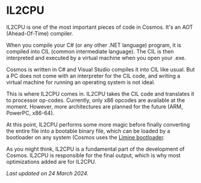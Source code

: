 # IL2CPU

IL2CPU is one of the most important pieces of code in Cosmos. It's an AOT (Ahead-Of-Time) compiler.

When you compile your C# (or any other .NET language) program, it is compiled into CIL (common intermediate language). The CIL is then interpreted and executed by a virtual machine when you open your .exe.

Cosmos is written in C# and Visual Studio compiles it into CIL like usual. But a PC does not come with an interpreter for the CIL code, and writing a virtual machine for running an operating system is not ideal.

This is where IL2CPU comes in. IL2CPU takes the CIL code and translates it to processor op-codes. Currently, only x86 opcodes are available at the moment. However, more architectures are planned for the future (ARM, PowerPC, x86-64).

At this point, IL2CPU performs some more magic before finally converting the entire file into a bootable binary file, which can be loaded by a bootloader on any system (Cosmos uses the [Limine bootloader](https://github.com/limine-bootloader/limine).

As you might think, IL2CPU is a fundamental part of the development of Cosmos. IL2CPU is responsible for the final output, which is why most optimizations added are for IL2CPU.

*Last updated on 24 March 2024.*